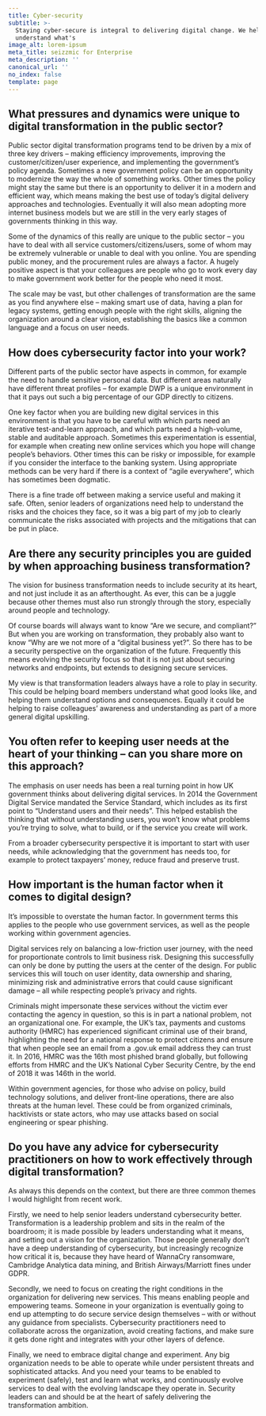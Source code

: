 ```yaml
---
title: Cyber-security
subtitle: >-
  Staying cyber-secure is integral to delivering digital change. We help you
  understand what's
image_alt: lorem-ipsum
meta_title: seizzmic for Enterprise
meta_description: ''
canonical_url: ''
no_index: false
template: page
---
```

## What pressures and dynamics were unique to digital transformation in the public sector?

Public sector digital transformation programs tend to be driven by a mix of three key drivers – making efficiency improvements, improving the customer/citizen/user experience, and implementing the government’s policy agenda. Sometimes a new government policy can be an opportunity to modernize the way the whole of something works. Other times the policy might stay the same but there is an opportunity to deliver it in a modern and efficient way, which means making the best use of today’s digital delivery approaches and technologies. Eventually it will also mean adopting more internet business models but we are still in the very early stages of governments thinking in this way.

Some of the dynamics of this really are unique to the public sector – you have to deal with all service customers/citizens/users, some of whom may be extremely vulnerable or unable to deal with you online. You are spending public money, and the procurement rules are always a factor. A hugely positive aspect is that your colleagues are people who go to work every day to make government work better for the people who need it most.

The scale may be vast, but other challenges of transformation are the same as you find anywhere else – making smart use of data, having a plan for legacy systems, getting enough people with the right skills, aligning the organization around a clear vision, establishing the basics like a common language and a focus on user needs.

## How does cybersecurity factor into your work?

 Different parts of the public sector have aspects in common, for example the need to handle sensitive personal data. But different areas naturally have different threat profiles – for example DWP is a unique environment in that it pays out such a big percentage of our GDP directly to citizens.

One key factor when you are building new digital services in this environment is that you have to be careful with which parts need an iterative test-and-learn approach, and which parts need a high-volume, stable and auditable approach. Sometimes this experimentation is essential, for example when creating new online services which you hope will change people’s behaviors. Other times this can be risky or impossible, for example if you consider the interface to the banking system. Using appropriate methods can be very hard if there is a context of “agile everywhere”, which has sometimes been dogmatic.

There is a fine trade off between making a service useful and making it safe. Often, senior leaders of organizations need help to understand the risks and the choices they face, so it was a big part of my job to clearly communicate the risks associated with projects and the mitigations that can be put in place.

## Are there any security principles you are guided by when approaching business transformation?

The vision for business transformation needs to include security at its heart, and not just include it as an afterthought. As ever, this can be a juggle because other themes must also run strongly through the story, especially around people and technology.

Of course boards will always want to know “Are we secure, and compliant?” But when you are working on transformation, they probably also want to know “Why are we not more of a “digital business yet?”. So there has to be a security perspective on the organization of the future. Frequently this means evolving the security focus so that it is not just about securing networks and endpoints, but extends to designing secure services.

My view is that transformation leaders always have a role to play in security. This could be helping board members understand what good looks like, and helping them understand options and consequences. Equally it could be helping to raise colleagues’ awareness and understanding as part of a more general digital upskilling.

## You often refer to keeping user needs at the heart of your thinking – can you share more on this approach?

The emphasis on user needs has been a real turning point in how UK government thinks about delivering digital services. In 2014 the Government Digital Service mandated the Service Standard, which includes as its first point to “Understand users and their needs”. This helped establish the thinking that without understanding users, you won’t know what problems you’re trying to solve, what to build, or if the service you create will work.

From a broader cybersecurity perspective it is important to start with user needs, while acknowledging that the government has needs too, for example to protect taxpayers’ money, reduce fraud and preserve trust.

## How important is the human factor when it comes to digital design?

It’s impossible to overstate the human factor. In government terms this applies to the people who use government services, as well as the people working within government agencies.

Digital services rely on balancing a low-friction user journey, with the need for proportionate controls to limit business risk. Designing this successfully can only be done by putting the users at the center of the design. For public services this will touch on user identity, data ownership and sharing, minimizing risk and administrative errors that could cause significant damage – all while respecting people’s privacy and rights.

Criminals might impersonate these services without the victim ever contacting the agency in question, so this is in part a national problem, not an organizational one. For example, the UK’s tax, payments and customs authority (HMRC) has experienced significant criminal use of their brand, highlighting the need for a national response to protect citizens and ensure that when people see an email from a .gov.uk email address they can trust it. In 2016, HMRC was the 16th most phished brand globally, but following efforts from HMRC and the UK’s National Cyber Security Centre, by the end of 2018 it was 146th in the world.

Within government agencies, for those who advise on policy, build technology solutions, and deliver front-line operations, there are also threats at the human level. These could be from organized criminals, hacktivists or state actors, who may use attacks based on social engineering or spear phishing.

## Do you have any advice for cybersecurity practitioners on how to work effectively through digital transformation?

As always this depends on the context, but there are three common themes I would highlight from recent work.

Firstly, we need to help senior leaders understand cybersecurity better. Transformation is a leadership problem and sits in the realm of the boardroom; it is made possible by leaders understanding what it means, and setting out a vision for the organization. Those people generally don’t have a deep understanding of cybersecurity, but increasingly recognize how critical it is, because they have heard of WannaCry ransomware, Cambridge Analytica data mining, and British Airways/Marriott fines under GDPR.

Secondly, we need to focus on creating the right conditions in the organization for delivering new services. This means enabling people and empowering teams. Someone in your organization is eventually going to end up attempting to do secure service design themselves – with or without any guidance from specialists. Cybersecurity practitioners need to collaborate across the organization, avoid creating factions, and make sure it gets done right and integrates with your other layers of defence.

Finally, we need to embrace digital change and experiment. Any big organization needs to be able to operate while under persistent threats and sophisticated attacks. And you need your teams to be enabled to experiment (safely), test and learn what works, and continuously evolve services to deal with the evolving landscape they operate in. Security leaders can and should be at the heart of safely delivering the transformation ambition.
